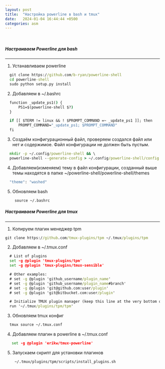 ```yaml
---
layout: post
title:  "Настройка powerline в bash и tmux"
date:   2024-01-04 16:44:44 +0500
categories: asm
---
```

<BR>

##### Настраиваем Powerline для bash
---

1) Устанавливаем powerline
  ```cmd
    git clone https://github.com/b-ryan/powerline-shell
    cd powerline-shell
    sudo python setup.py install
  ```
2) Добавляем в ~/.bashrc
  ```cmd
    function _update_ps1() {
        PS1=$(powerline-shell $?)
    }

    if [[ $TERM != linux && ! $PROMPT_COMMAND =~ _update_ps1 ]]; then
        PROMPT_COMMAND="_update_ps1; $PROMPT_COMMAND"
    fi
  ```
3) Создаём конфигурационный файл, проверяем создался файл или нет и содержимое.
   Файл конфигурации не должен быть пустым.
  ```cmd
    mkdir -p ~/.config/powerline-shell && \
    powerline-shell --generate-config > ~/.config/powerline-shell/config.json
  ```
4) Добавляем(изменяем) тему в файл конфигурации, созданный выше
   темы находятся в папке ~/powerline-shell/powerline-shell/themes
  ```cmd
    "theme": "washed"
  ```
5) Обновляем bash
   ```cmd
    source ~/.bashrc
   ```
  

##### Настраиваем Powerline для tmux
---

1) Копируем плагин менеджер tpm
  ```cmd
git clone https://github.com/tmux-plugins/tpm ~/.tmux/plugins/tpm
```
2) Добавляем в ~/.tmux.conf
  ```cmd
    # List of plugins
    set -g @plugin 'tmux-plugins/tpm'
    set -g @plugin 'tmux-plugins/tmux-sensible'

    # Other examples:
    # set -g @plugin 'github_username/plugin_name'
    # set -g @plugin 'github_username/plugin_name#branch'
    # set -g @plugin 'git@github.com:user/plugin'
    # set -g @plugin 'git@bitbucket.com:user/plugin'

    # Initialize TMUX plugin manager (keep this line at the very bottom of tmux.conf)
    run '~/.tmux/plugins/tpm/tpm'
  ```
3) Обновляем tmux конфиг
```cmd
  tmux source ~/.tmux.conf
```
4) Добавляем плагин в powerline в ~/.tmux.conf
```cmd
   set -g @plugin 'erikw/tmux-powerline'
```
5) Запускаем скрипт для установки плагинов
   ```cmd
    ~/.tmux/plugins/tpm/scripts/install_plugins.sh
  ```